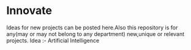 # Innovate
Ideas for new projects can be posted here.Also this repository is for any(may or may not belong to any department) new,unique or relevant projects.
Idea :- Artificial Intelligence
